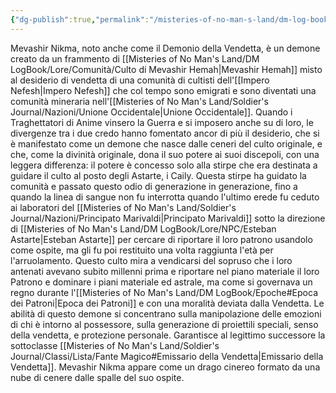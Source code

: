 ```yaml
---
{"dg-publish":true,"permalink":"/misteries-of-no-man-s-land/dm-log-book/lore/comunita/culto-di-mevashir-nikma/"}
---
```


Mevashir Nikma, noto anche come il Demonio della Vendetta, è un demone creato da un frammento di [[Misteries of No Man's Land/DM LogBook/Lore/Comunità/Culto di Mevashir Hemah\|Mevashir Hemah]] misto al desiderio di vendetta di una comunità di cultisti dell'[[Impero Nefesh\|Impero Nefesh]] che col tempo sono emigrati e sono diventati una comunità mineraria nell'[[Misteries of No Man's Land/Soldier's Journal/Nazioni/Unione Occidentale\|Unione Occidentale]]. Quando i Traghettatori di Anime vinsero la Guerra e si imposero anche su di loro, le divergenze tra i due credo hanno fomentato ancor di più il desiderio, che si è manifestato come un demone che nasce dalle ceneri del culto originale, e che, come la divinità originale, dona il suo potere ai suoi discepoli, con una leggera differenza: il potere è concesso solo alla stirpe che era destinata a guidare il culto al posto degli Astarte, i Caily. Questa stirpe ha guidato la comunità e passato questo odio di generazione in generazione, fino a quando la linea di sangue non fu interrotta quando l'ultimo erede fu ceduto ai laboratori del [[Misteries of No Man's Land/Soldier's Journal/Nazioni/Principato Marivaldi\|Principato Marivaldi]] sotto la direzione di [[Misteries of No Man's Land/DM LogBook/Lore/NPC/Esteban Astarte\|Esteban Astarte]] per cercare di riportare il loro patrono usandolo come ospite, ma gli fu poi restituito una volta raggiunta l'età per l'arruolamento. Questo culto mira a vendicarsi del sopruso che i loro antenati avevano subito millenni prima e riportare nel piano materiale il loro Patrono e dominare i piani materiale ed astrale, ma come si governava un regno durante l'[[Misteries of No Man's Land/DM LogBook/Epoche#Epoca dei Patroni\|Epoca dei Patroni]] e con una moralità deviata dalla Vendetta. 
Le abilità di questo demone si concentrano sulla manipolazione delle emozioni di chi è intorno al possessore, sulla generazione di proiettili speciali, senso della vendetta, e protezione personale. Garantisce al legittimo successore la sottoclasse [[Misteries of No Man's Land/Soldier's Journal/Classi/Lista/Fante Magico#Emissario della Vendetta\|Emissario della Vendetta]]. 
Mevashir Nikma appare come un drago cinereo formato da una nube di cenere dalle spalle del suo ospite. 